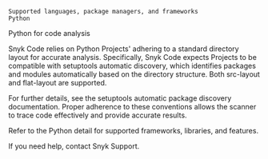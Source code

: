     Supported languages, package managers, and frameworks
    Python

Python for code analysis

Snyk Code relies on Python Projects' adhering to a standard directory layout for accurate analysis. Specifically, Snyk Code expects Projects to be compatible with setuptools automatic discovery, which identifies packages and modules automatically based on the directory structure. Both src-layout and flat-layout are supported.

For further details, see the setuptools automatic package discovery documentation. Proper adherence to these conventions allows the scanner to trace code effectively and provide accurate results.

Refer to the Python detail for supported frameworks, libraries, and features.

If you need help, contact Snyk Support.
